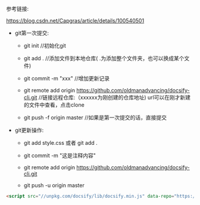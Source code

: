 参考链接:

https://blog.csdn.net/Capgras/article/details/100540501

+ git第一次提交:

  + git init     //初始化git

  + git add .     //添加文件到本地仓库( .为添加整个文件夹，也可以换成某个文件)

  - git commit -m "xxx"      //增加更新记录

  - git remote add origin https://github.com/oldmanadvancing/docsify-cli.git             //链接远程仓库:（xxxxxx为刚创建的仓库地址) url可以在刚才新建的文件中查看，点击clone

  - git push -f origin master     //如果是第一次提交的话，直接提交

+ git更新操作:

  - git add style.css     或者    git add .

  - git commit -m "这是注释内容" 

  - git remote add origin https://github.com/oldmanadvancing/docsify-cli.git
  - git push -u origin master

```html
<script src="//unpkg.com/docsify/lib/docsify.min.js" data-repo="https://github.com/oldmanadvancing/docsify-cli.git"></script>
```



